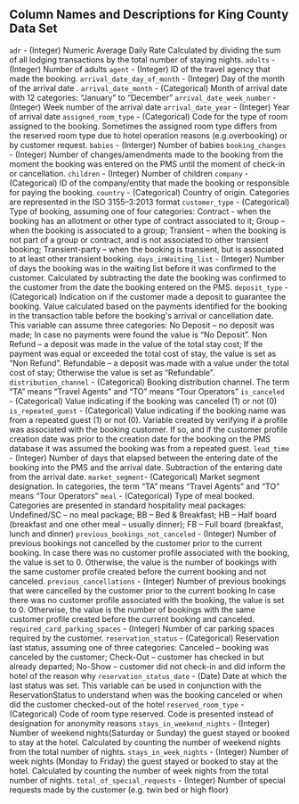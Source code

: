 ## Column Names and Descriptions for King County Data Set
`adr` - (Integer) Numeric Average Daily Rate Calculated by dividing the sum of all lodging transactions by the total number of staying nights.
`adults` -  (Integer) Number of adults
`agent` - (Integer) ID of the travel agency that made the booking.
`arrival_date_day_of_month` - (Integer) Day of the month of the arrival date .
`arrival_date_month` - (Categorical) Month of arrival date with 12 categories: “January” to “December”
`arrival_date_week_number` - (Integer) Week number of the arrival date
`arrival_date_year` - (Integer) Year of arrival date 
`assigned_room_type` - (Categorical) Code for the type of room assigned to the booking. Sometimes the assigned room type differs from the reserved room type due to hotel operation reasons (e.g.overbooking) or by customer request.
`babies` - (Interger) Number of babies 
`booking_changes` - (Integer) Number of changes/amendments made to the booking from the moment the booking was entered on the PMS until the moment of check-in or cancellation.
`children` - (Integer) Number of children 
`company` - (Categorical) ID of the company/entity that made the booking or responsible for paying the booking.
`country` -  (Categorical) Country of origin. Categories are represented in the ISO 3155–3:2013 format
`customer_type` - (Categorical) Type of booking, assuming one of four categories:
Contract - when the booking has an allotment or other type of contract
associated to it;
Group – when the booking is associated to a group;
Transient – when the booking is not part of a group or contract, and is not associated to other transient booking;
Transient-party – when the booking is transient, but is associated to at least other transient booking.
`days_inWaiting_list` - (Integer) Number of days the booking was in the
waiting list before it was confirmed to the customer. Calculated by subtracting the date the booking was confirmed to the
customer from the date the booking entered on the PMS.
`deposit_type` - (Categorical) Indication on if the customer made a
deposit to guarantee the booking. Value calculated based on
the payments identified for the booking in the transaction table before the booking's arrival or cancellation date. This variable can assume three categories: 
No Deposit – no deposit was made; In case no payments were found the value is “No Deposit”.
Non Refund – a deposit was made in the value of the total stay cost; If the payment was equal or exceeded the total cost of stay, the value is set as “Non Refund”.
Refundable – a deposit was made with a value under the total cost of stay; Otherwise the value is set as “Refundable”.
`distribution_channel` - (Categorical) Booking distribution channel. The term “TA” means “Travel Agents” and “TO” means “Tour Operators”
`is_canceled` - (Categorical) Value indicating if the booking was canceled (1) or not (0)
`is_repeated_guest` - (Categorical) Value indicating if the booking name was from a repeated guest (1) or not (0). Variable created by verifying if a profile was associated with the booking customer. If so, and if the customer profile creation date was prior to the creation date for the booking on the PMS database it was assumed the booking was from a repeated guest.
`lead_time` - (Integer) Number of days that elapsed between the entering date of the booking into the PMS and the arrival date. Subtraction of the entering date from the arrival date.
`market_segment`- (Categorical) Market segment designation. In categories, the term “TA” means “Travel Agents” and “TO” means “Tour Operators”
`meal` - (Categorical) Type of meal booked. Categories are presented in standard hospitality meal packages:
Undefined/SC – no meal package;
BB – Bed & Breakfast;
HB – Half board (breakfast and one
other meal – usually dinner);
FB – Full board (breakfast, lunch and
dinner)
`previous_bookings_not_canceled` - (Integer) Number of previous bookings not cancelled by the customer prior to the current booking. In case there was no customer profile associated with the booking, the value is set to 0. Otherwise, the value is the number of bookings with the same customer profile created before the current booking and not canceled.
`previous_cancellations` - (Integer) Number of previous bookings that were cancelled by the customer prior to the current booking  In case there was no customer profile associated with the booking, the value is set to 0. Otherwise, the value is the number of bookings with the same customer profile created before the current booking and canceled.
`required_card_parking_spaces` - (Integer) Number of car parking spaces required by the customer.
`reservation_status` - (Categorical) Reservation last status, assuming one of three categories:
Canceled – booking was canceled by the customer;
Check-Out – customer has checked in but already departed;
No-Show – customer did not check-in and did inform the hotel of the reason why
`reservation_status_date` - (Date) Date at which the last status was set. This variable can be used in conjunction with the ReservationStatus to understand when was the booking canceled or when did the customer checked-out of the hotel
`reserved_room_type` - (Categorical) Code of room type reserved. Code is presented instead of designation for anonymity reasons
`stays_in_weekend_nights` - (Integer) Number of weekend nights(Saturday or Sunday) the guest stayed or booked to stay at the hotel. Calculated by counting the number of weekend nights from the total number of nights.
`stays_in_week_nights` - (Integer) Number of week nights (Monday to Friday) the guest stayed or booked to stay at the hotel. Calculated by counting the number of week nights from the total number of nights.
`total_of_special_requests` - (Integer) Number of special requests made by the customer (e.g. twin bed or high floor)